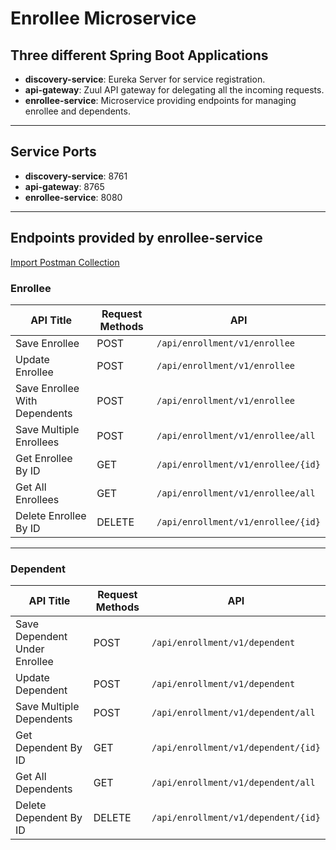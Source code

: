 # Enrollee Microservice

## Three different Spring Boot Applications

- **discovery-service**: Eureka Server for service registration.
- **api-gateway**: Zuul API gateway for delegating all the incoming requests.
- **enrollee-service**: Microservice providing endpoints for managing enrollee and dependents.

---

## Service Ports

- **discovery-service**: 8761
- **api-gateway**: 8765
- **enrollee-service**: 8080

---

## Endpoints provided by enrollee-service

[Import Postman Collection](EnrolleeMicroservice.postman_collection.json)

### Enrollee

| API Title                     | Request Methods | API                                |
| ----------------------------- | --------------- | ---------------------------------- |
| Save Enrollee                 | POST            | `/api/enrollment/v1/enrollee`      |
| Update Enrollee               | POST            | `/api/enrollment/v1/enrollee`      |
| Save Enrollee With Dependents | POST            | `/api/enrollment/v1/enrollee`      |
| Save Multiple Enrollees       | POST            | `/api/enrollment/v1/enrollee/all`  |
| Get Enrollee By ID            | GET             | `/api/enrollment/v1/enrollee/{id}` |
| Get All Enrollees             | GET             | `/api/enrollment/v1/enrollee/all`  |
| Delete Enrollee By ID         | DELETE          | `/api/enrollment/v1/enrollee/{id}` |

---

### Dependent

| API Title                     | Request Methods | API                                 |
| ----------------------------- | --------------- | ----------------------------------- |
| Save Dependent Under Enrollee | POST            | `/api/enrollment/v1/dependent`      |
| Update Dependent              | POST            | `/api/enrollment/v1/dependent`      |
| Save Multiple Dependents      | POST            | `/api/enrollment/v1/dependent/all`  |
| Get Dependent By ID           | GET             | `/api/enrollment/v1/dependent/{id}` |
| Get All Dependents            | GET             | `/api/enrollment/v1/dependent/all`  |
| Delete Dependent By ID        | DELETE          | `/api/enrollment/v1/dependent/{id}` |
